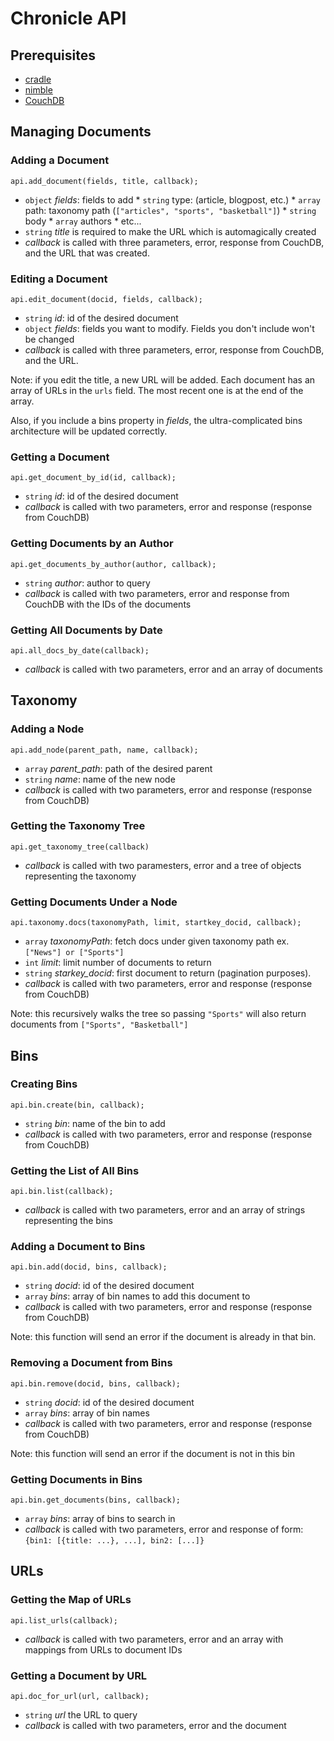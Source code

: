 # Chronicle API #

## Prerequisites ##

*    [cradle](https://github.com/cloudhead/cradle)
*    [nimble](http://caolan.github.com/nimble/)
*    [CouchDB](http://couchdb.apache.org/)

## Managing Documents ##

### Adding a Document ###

    api.add_document(fields, title, callback);
    
*    `object` *fields*: fields to add
    *    `string` type: (article, blogpost, etc.)
    *    `array` path: taxonomy path (`["articles", "sports", "basketball"]`)
    *    `string` body
    *    `array` authors
    *    etc...
*    `string` *title* is required to make the URL which is automagically created
*    *callback* is called with three parameters, error, response from CouchDB, and the URL that was created.

### Editing a Document ###

    api.edit_document(docid, fields, callback);
    
*    `string` *id*: id of the desired document
*    `object` *fields*: fields you want to modify. Fields you don't include won't be changed
*    *callback* is called with three parameters, error, response from CouchDB, and the URL.

Note: if you edit the title, a new URL will be added. Each document has an array of URLs in the `urls` field. The most recent one is at the end of the array.

Also, if you include a bins property in *fields*, the ultra-complicated bins architecture will be updated correctly.

### Getting a Document ###

    api.get_document_by_id(id, callback);
    
*    `string` *id*: id of the desired document
*    *callback* is called with two parameters, error and response (response from CouchDB)

### Getting Documents by an Author ###

    api.get_documents_by_author(author, callback);

*    `string` *author*: author to query
*    *callback* is called with two parameters, error and response from CouchDB with the IDs of the documents

### Getting All Documents by Date ###
    
    api.all_docs_by_date(callback);

*    *callback* is called with two parameters, error and an array of documents

## Taxonomy ##

### Adding a Node ###

    api.add_node(parent_path, name, callback);
    
*    `array` *parent_path*: path of the desired parent
*    `string` *name*: name of the new node
*    *callback* is called with two parameters, error and response (response from CouchDB)

### Getting the Taxonomy Tree ###

    api.get_taxonomy_tree(callback)

*    *callback* is called with two paramesters, error and a tree of objects representing the taxonomy

### Getting Documents Under a Node ###

    api.taxonomy.docs(taxonomyPath, limit, startkey_docid, callback);
    
*   `array` *taxonomyPath*: fetch docs under given taxonomy path ex. `["News"] or ["Sports"]`
*    `int` *limit*: limit number of documents to return
*    `string` *starkey_docid*: first document to return (pagination purposes).
*    *callback* is called with two parameters, error and response (response from CouchDB)

Note: this recursively walks the tree so passing `"Sports"` will also return documents from `["Sports", "Basketball"]`

## Bins ##

### Creating Bins ###

    api.bin.create(bin, callback);

*    `string` *bin*: name of the bin to add
*    *callback* is called with two parameters, error and response (response from CouchDB)

### Getting the List of All Bins ###

    api.bin.list(callback);

*    *callback* is called with two parameters, error and an array of strings representing the bins

### Adding a Document to Bins ###

    api.bin.add(docid, bins, callback);

*    `string` *docid*: id of the desired document
*    `array` *bins*: array of bin names to add this document to
*    *callback* is called with two parameters, error and response (response from CouchDB)

Note: this function will send an error if the document is already in that bin.

### Removing a Document from Bins ###

    api.bin.remove(docid, bins, callback);

*    `string` *docid*: id of the desired document
*    `array` *bins*: array of bin names
*    *callback* is called with two parameters, error and response (response from CouchDB)

Note: this function will send an error if the document is not in this bin

### Getting Documents in Bins ###

    api.bin.get_documents(bins, callback);

*    `array` *bins*: array of bins to search in
*    *callback* is called with two parameters, error and response of form: `{bin1: [{title: ...}, ...], bin2: [...]}`

## URLs ##

### Getting the Map of URLs ###

    api.list_urls(callback);

*    *callback* is called with two parameters, error and an array with mappings from URLs to document IDs

### Getting a Document by URL ###

    api.doc_for_url(url, callback);

*    `string` *url* the URL to query
*    *callback* is called with two parameters, error and the document
    
